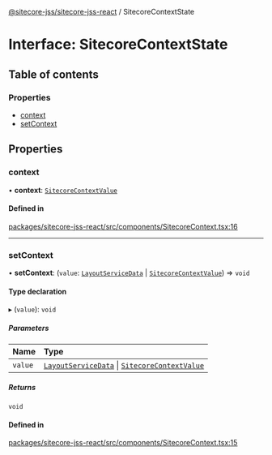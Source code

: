 [@sitecore-jss/sitecore-jss-react](../README.md) / SitecoreContextState

# Interface: SitecoreContextState

## Table of contents

### Properties

- [context](SitecoreContextState.md#context)
- [setContext](SitecoreContextState.md#setcontext)

## Properties

### context

• **context**: [`SitecoreContextValue`](../README.md#sitecorecontextvalue)

#### Defined in

[packages/sitecore-jss-react/src/components/SitecoreContext.tsx:16](https://github.com/Sitecore/jss/blob/577f1eaa2/packages/sitecore-jss-react/src/components/SitecoreContext.tsx#L16)

___

### setContext

• **setContext**: (`value`: [`LayoutServiceData`](LayoutServiceData.md) \| [`SitecoreContextValue`](../README.md#sitecorecontextvalue)) => `void`

#### Type declaration

▸ (`value`): `void`

##### Parameters

| Name | Type |
| :------ | :------ |
| `value` | [`LayoutServiceData`](LayoutServiceData.md) \| [`SitecoreContextValue`](../README.md#sitecorecontextvalue) |

##### Returns

`void`

#### Defined in

[packages/sitecore-jss-react/src/components/SitecoreContext.tsx:15](https://github.com/Sitecore/jss/blob/577f1eaa2/packages/sitecore-jss-react/src/components/SitecoreContext.tsx#L15)
